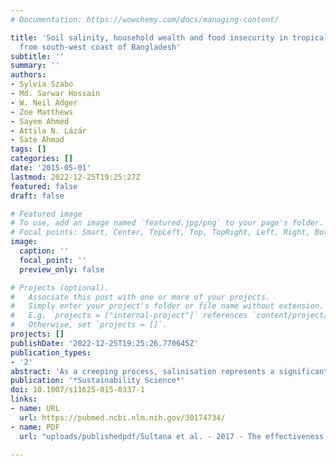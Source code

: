 ```yaml
---
# Documentation: https://wowchemy.com/docs/managing-content/

title: 'Soil salinity, household wealth and food insecurity in tropical deltas: evidence
  from south-west coast of Bangladesh'
subtitle: ''
summary: ''
authors:
- Sylvia Szabo
- Md. Sarwar Hossain
- W. Neil Adger
- Zoe Matthews
- Sayem Ahmed
- Attila N. Lázár
- Sate Ahmad
tags: []
categories: []
date: '2015-05-01'
lastmod: 2022-12-25T19:25:27Z
featured: false
draft: false

# Featured image
# To use, add an image named `featured.jpg/png` to your page's folder.
# Focal points: Smart, Center, TopLeft, Top, TopRight, Left, Right, BottomLeft, Bottom, BottomRight.
image:
  caption: ''
  focal_point: ''
  preview_only: false

# Projects (optional).
#   Associate this post with one or more of your projects.
#   Simply enter your project's folder or file name without extension.
#   E.g. `projects = ["internal-project"]` references `content/project/deep-learning/index.md`.
#   Otherwise, set `projects = []`.
projects: []
publishDate: '2022-12-25T19:25:26.770645Z'
publication_types:
- '2'
abstract: 'As a creeping process, salinisation represents a significant long-term environmental risk in coastal and deltaic environments. Excess soil salinity may exacerbate existing risks of food insecurity in densely populated tropical deltas, which is likely to have a negative effect on human and ecological sustainability of these regions and beyond. This study focuses on the coastal regions of the Ganges-Brahmaputra delta in Bangladesh, and uses data from the 2010 Household Income and Expenditure Survey and the Soil Resource Development Institute to investigate the effect of soil salinity and wealth on household food security. The outcome variables are two widely used measures of food security: calorie availability and household expenditure on food items. The main explanatory variables tested include indicators of soil salinity and household-level socio-economic characteristics. The results of logistic regression show that in unadjusted models, soil salinisation has a significant negative effect on household food security. However, this impact becomes statistically insignificant when households wealth is taken into account. The results further suggest that education and remittance flows, but not gender or working status of the household head, are significant predictors of food insecurity in the study area. The findings indicate the need to focus scholarly and policy attention on reducing wealth inequalities in tropical deltas in the context of the global sustainable deltas initiative and the proposed Sustainable Development Goals.'
publication: '*Sustainability Science*'
doi: 10.1007/s11625-015-0337-1
links:
- name: URL
  url: https://pubmed.ncbi.nlm.nih.gov/30174734/
- name: PDF
  url: "uploads/publishedpdf/Sultana et al. - 2017 - The effectiveness of introducing Group Prenatal Care (GPC) in selected health facilities in a district of Bangla-annotated.pdf"

---
```


